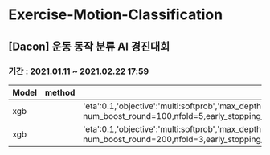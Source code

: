 # Exercise-Motion-Classification
## [Dacon] 운동 동작 분류 AI 경진대회
### 기간 : 2021.01.11 ~ 2021.02.22 17:59

|Model|method|parameters|logloss|submission_name|
|--|--|--|--|--|
|xgb||'eta':0.1,'objective':'multi:softprob','max_depth':3,'eval_metric':'mlogloss','seed':0,'lambda':2,'num_class':61, num_boost_round=100,nfold=5,early_stopping_rounds=100,verbose_eval = 50 |1.05432	|xgb_model|
|xgb||'eta':0.1,'objective':'multi:softprob','max_depth':3,'eval_metric':'mlogloss','seed':0,'lambda':2,'alpha':2,'num_class':61, num_boost_round=200,nfold=3,early_stopping_rounds=100,verbose_eval = 50|1.05341|xgb_model_ver1|
